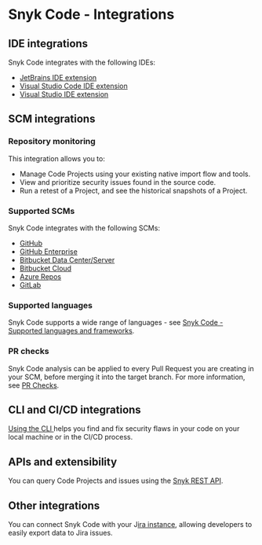 # Snyk Code - Integrations

## IDE integrations

Snyk Code integrates with the following IDEs:

* [JetBrains IDE extension](https://docs.snyk.io/ide-tools/jetbrains-plugins)
* [Visual Studio Code IDE extension](https://docs.snyk.io/ide-tools/visual-studio-code-extension-for-snyk-code)
* [Visual Studio IDE extension](https://docs.snyk.io/ide-tools/visual-studio-extension)

## SCM integrations

### Repository monitoring

This integration allows you to:

* Manage Code Projects using your existing native import flow and tools.
* View and prioritize security issues found in the source code.
* Run a retest of a Project, and see the historical snapshots of a Project.

### Supported SCMs

Snyk Code integrates with the following SCMs:

* [GitHub](https://docs.snyk.io/integrations/git-repository-scm-integrations/github-integration)
* [GitHub Enterprise](https://docs.snyk.io/integrations/git-repository-scm-integrations/github-enterprise-integration)
* [Bitbucket Data Center/Server](https://docs.snyk.io/integrations/git-repository-scm-integrations/bitbucket-data-center-server-integration)
* [Bitbucket Cloud](https://docs.snyk.io/integrations/git-repository-scm-integrations/bitbucket-cloud-integration)
* [Azure Repos](https://docs.snyk.io/integrations/git-repository-scm-integrations/azure-repos-integration)
* [GitLab](https://docs.snyk.io/integrations/git-repository-scm-integrations/gitlab-integration)

### Supported languages

Snyk Code supports a wide range of languages - see [Snyk Code - Supported languages and frameworks](../../snyk-code-language-and-framework-support.md).

### PR checks

Snyk Code analysis can be applied to every Pull Request you are creating in your SCM, before merging it into the target branch. For more information, see [PR Checks](../../../run-pr-checks/).&#x20;

## CLI and CI/CD integrations

[Using the CLI ](../../cli-for-snyk-code/)helps you find and fix security flaws in your code on your local machine or in the CI/CD process.

## APIs and extensibility

You can query Code Projects and issues using the [Snyk REST API](https://apidocs.snyk.io/#overview).

## Other integrations

You can connect Snyk Code with your J[ira instance](../../../../integrations/notifications-ticketing-system-integrations/jira.md), allowing developers to easily export data to Jira issues.

